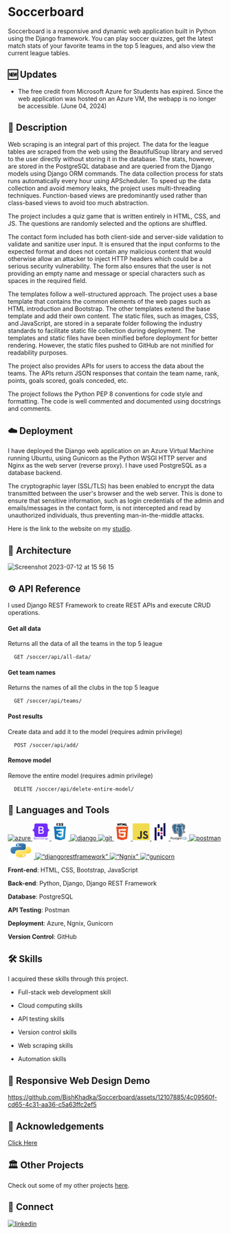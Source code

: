  # Soccerboard

Soccerboard is a responsive and dynamic web application built in Python using the Django framework. You can play soccer quizzes, get the latest match stats of your favorite teams in the top 5 leagues, and also view the current league tables.


## 🆕 Updates

- The free credit from Microsoft Azure for Students has expired. Since the web application was hosted on an Azure VM, the webapp is no longer be accessible. (June 04, 2024)

## 📜 Description

Web scraping is an integral part of this project. The data for the league tables are scraped from the web using the BeautifulSoup library and served to the user directly without storing it in the database. The stats, however, are stored in the PostgreSQL database and are queried from the Django models using Django ORM commands. The data collection process for stats runs automatically every hour using APScheduler. To speed up the data collection and avoid memory leaks, the project uses multi-threading techniques. Function-based views are predominantly used rather than class-based views to avoid too much abstraction.

The project includes a quiz game that is written entirely in HTML, CSS, and JS. The questions are randomly selected and the options are shuffled.

The contact form included has both client-side and server-side validation to validate and sanitize user input. It is ensured that the input conforms to the expected format and does not contain any malicious content that would otherwise allow an attacker to inject HTTP headers which could be a serious security vulnerability. The form also ensures that the user is not providing an empty name and message or special characters such as spaces in the required field.

The templates follow a well-structured approach. The project uses a base template that contains the common elements of the web pages such as HTML introduction and Bootstrap. The other templates extend the base template and add their own content. The static files, such as images, CSS, and JavaScript, are stored in a separate folder following the industry standards to facilitate static file collection during deployment. The templates and static files have been minified before deployment for better rendering. However, the static files pushed to GitHub are not minified for readability purposes. 

The project also provides APIs for users to access the data about the teams. The APIs return JSON responses that contain the team name, rank, points, goals scored, goals conceded, etc. 

The project follows the Python PEP 8 conventions for code style and formatting. The code is well commented and documented using docstrings and comments.

## ☁️ Deployment 

I have deployed the Django web application on an Azure Virtual Machine running Ubuntu, using Gunicorn as the Python WSGI HTTP server and Nginx as the web server (reverse proxy). I have used PostgreSQL as a database backend.

The cryptographic layer (SSL/TLS) has been enabled to encrypt the data transmitted between the user's browser and the web server. This is done to ensure that sensitive information, such as login credentials of the admin and emails/messages in the contact form, is not intercepted and read by unauthorized individuals, thus preventing man-in-the-middle attacks.

Here is the link to the website on my
[studio](http://bishalkhadka.studio/soccer/). 

## 📐 Architecture
<img width="860" alt="Screenshot 2023-07-12 at 15 56 15" src="https://github.com/BishKhadka/Soccerboard/assets/12107885/386851d6-2f36-4683-8e45-981436df6cd9">


## ⚙️ API Reference
I used Django REST Framework to create REST APIs and execute CRUD operations.

#### Get all data
Returns all the data of all the teams in the top 5 league

```http
  GET /soccer/api/all-data/
```


#### Get team names
Returns the names of all the clubs in the top 5 league
```http
  GET /soccer/api/teams/
```

#### Post results
Create data and add it to the model (requires admin privilege)

```http
  POST /soccer/api/add/
```

#### Remove model
Remove the entire model (requires admin privilege)


```http
  DELETE /soccer/api/delete-entire-model/
```

## 🧰 Languages and Tools

<a href="https://azure.microsoft.com/en-in/" target="_blank" rel="noreferrer"><img src="https://www.vectorlogo.zone/logos/microsoft_azure/microsoft_azure-icon.svg" alt="azure" width="40" height="40"/> </a> 
<a href="https://getbootstrap.com" target="_blank" rel="noreferrer"> <img src="https://raw.githubusercontent.com/devicons/devicon/master/icons/bootstrap/bootstrap-plain-wordmark.svg" alt="bootstrap" width="40" height="40"/> </a> 
<a href="https://www.w3schools.com/css/" target="_blank" rel="noreferrer"> <img src="https://raw.githubusercontent.com/devicons/devicon/master/icons/css3/css3-original-wordmark.svg" alt="css3" width="40" height="40"/> </a> 
<a href="https://www.djangoproject.com/" target="_blank" rel="noreferrer"> <img src="https://cdn.worldvectorlogo.com/logos/django.svg" alt="django" width="40" height="40"/> 
</a> <a href="https://git-scm.com/" target="_blank" rel="noreferrer"> <img src="https://www.vectorlogo.zone/logos/git-scm/git-scm-icon.svg" alt="git" width="40" height="40"/> </a> 
<a href="https://www.w3.org/html/" target="_blank" rel="noreferrer"> <img src="https://raw.githubusercontent.com/devicons/devicon/master/icons/html5/html5-original-wordmark.svg" alt="html5" width="40" height="40"/> </a> 
<a href="https://developer.mozilla.org/en-US/docs/Web/JavaScript" target="_blank" rel="noreferrer"> <img src="https://raw.githubusercontent.com/devicons/devicon/master/icons/javascript/javascript-original.svg" alt="javascript" width="40" height="40"/> </a> 
<a href="https://pandas.pydata.org/" target="_blank" rel="noreferrer"> <img src="https://raw.githubusercontent.com/devicons/devicon/2ae2a900d2f041da66e950e4d48052658d850630/icons/pandas/pandas-original.svg" alt="pandas" width="40" height="40"/> </a> 
<a href="https://www.postgresql.org" target="_blank" rel="noreferrer"> <img src="https://raw.githubusercontent.com/devicons/devicon/master/icons/postgresql/postgresql-original-wordmark.svg" alt="postgresql" width="40" height="40"/> </a> 
<a href="https://postman.com" target="_blank" rel="noreferrer"> <img src="https://www.vectorlogo.zone/logos/getpostman/getpostman-icon.svg" alt="postman" width="40" height="40"/> </a> 
<a href="https://www.python.org" target="_blank" rel="noreferrer"> <img src="https://raw.githubusercontent.com/devicons/devicon/master/icons/python/python-original.svg" alt="python" width="60" height="40"/> </a><a href="https://www.django-rest-framework.org" target="_blank" rel="noreferrer"> <img src="https://www.django-rest-framework.org/img/logo.png" alt=“djangorestframework” width="80" height="60"/> </a>
<a href="https://www.nginx.com" target="_blank" rel="noreferrer"> <img src="https://download.logo.wine/logo/Nginx/Nginx-Logo.wine.png" alt=“Ngnix” width="80" height="40"/> </a>
<a href="https://gunicorn.org" target="_blank" rel="noreferrer"> <img src="https://upload.wikimedia.org/wikipedia/commons/thumb/0/00/Gunicorn_logo_2010.svg/1280px-Gunicorn_logo_2010.svg.png" alt=“gunicorn width="100" height="40"/></a>

**Front-end**: HTML, CSS, Bootstrap, JavaScript

**Back-end**: Python, Django, Django REST Framework

**Database**: PostgreSQL

**API Testing**: Postman

**Deployment**: Azure, Ngnix, Gunicorn

**Version Control**: GitHub



## 🛠 Skills

I acquired these skills through this project. 

- Full-stack web development skill

- Cloud computing skills

- API testing skills

- Version control skills

- Web scraping skills

- Automation skills

## 📱 Responsive Web Design Demo

https://github.com/BishKhadka/Soccerboard/assets/12107885/4c09560f-cd65-4c31-aa36-c5a63ffc2ef5




## 🫶 Acknowledgements

 [Click Here](https://bishalkhadka.studio/soccer/acknowledgement)
 
## 🏛️ Other Projects

Check out some of my other projects [here](https://github.com/Khadka-Bishal). 


## 🔗 Connect
[![linkedin](https://img.shields.io/badge/linkedin-0A66C2?style=for-the-badge&logo=linkedin&logoColor=white)](https://www.linkedin.com/in/khadka-bishal/)
